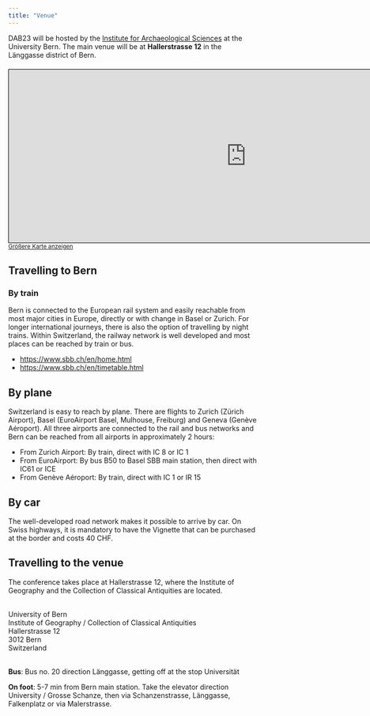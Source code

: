 ```yaml
---
title: "Venue"
---
```


DAB23 will be hosted by the [Institute for Archaeological Sciences](https://www.iaw.unibe.ch/index_ger.html) at the University Bern.
The main venue will be at **Hallerstrasse 12** in the Länggasse district of Bern.

<div style="margin: 20px 0px;">
<iframe width="960" height="350" frameborder="0" scrolling="no" marginheight="0" marginwidth="0" src="https://www.openstreetmap.org/export/embed.html?bbox=7.40431308746338%2C46.934498980532396%2C7.460961341857911%2C46.964820090249795&amp;layer=mapnik&amp;marker=46.94966168251326%2C7.4326372146606445" style="border: 1px solid black"></iframe><br/><small><a href="https://www.openstreetmap.org/?mlat=46.9497&amp;mlon=7.4326#map=15/46.9497/7.4326">Größere Karte anzeigen</a></small>
</div>

## Travelling to Bern

### By train
Bern is connected to the European rail system and easily reachable from most major cities in Europe, directly or with change in Basel or Zurich. For longer international journeys, there is also the option of travelling by night trains. Within Switzerland, the railway network is well developed and most places can be reached by train or bus.

* https://www.sbb.ch/en/home.html
* https://www.sbb.ch/en/timetable.html

## By plane
Switzerland is easy to reach by plane. There are flights to Zurich (Zürich Airport), Basel (EuroAirport Basel, Mulhouse, Freiburg) and Geneva (Genève Aéroport). All three airports are connected to the rail and bus networks and Bern can be reached from all airports in approximately 2 hours:

* From Zurich Airport: By train, direct with IC 8 or IC 1
* From EuroAirport: By bus B50 to Basel SBB main station, then direct with IC61 or ICE 
* From Genève Aéroport: By train, direct with IC 1 or IR 15

## By car
The well-developed road network makes it possible to arrive by car. On Swiss highways, it is mandatory to have the Vignette that can be purchased at the border and costs 40 CHF.

## Travelling to the venue
The conference takes place at Hallerstrasse 12, where the Institute of Geography and the Collection of Classical Antiquities are located.

<br>
University of Bern<br>
Institute of Geography / Collection of Classical Antiquities<br>
Hallerstrasse 12<br>
3012 Bern<br>
Switzerland<br>
<br>

**Bus**: Bus no. 20 direction Länggasse, getting off at the stop Universität 

**On foot**: 5-7 min from Bern main station. Take the elevator direction University / Grosse Schanze, then via Schanzenstrasse, Länggasse, Falkenplatz or via Malerstrasse.

